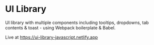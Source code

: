 # UI Library
UI library with multiple components including tooltips, dropdowns, tab contents & toast - using Webpack boilerplate & Babel.

Live at https://ui-library-javascript.netlify.app
